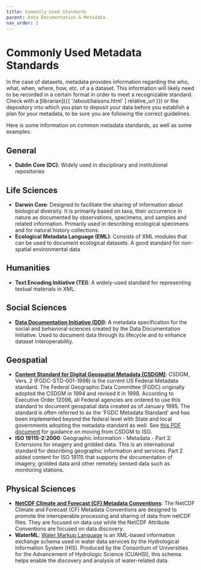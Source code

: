 ```yaml
---
title: Commonly Used Standards
parent: Data Documentation & Metadata
nav_order: 2
---
```


# Commonly Used Metadata Standards

In the case of datasets, metadata provides information regarding the who, what,
 when, where, how, etc. of a a dataset. This information will likely need to be
  recorded in a certain format in order to meet a recognizable standard. Check
   with a [librarian]({{ '/about/liaisons.html' | relative_url }}) or the
    depository into which you plan to deposit your data before you establish a
     plan for your metadata, to be sure you are following the correct
      guidelines.

Here is some information on common metadata standards, as well as some examples:

## General

- **Dublin Core (DC)**: Widely used in disciplinary and institutional repositories

## Life Sciences

- **Darwin Core**: Designed to facilitate the sharing of information about
 biological diversity. It is primarily based on taxa, their occurrence in nature as documented by observations, specimens, and samples and related information. Primarily used in describing ecological specimens and for natural history collections.
- **Ecological Metadata Language (EML)**: Consists of XML modules that can be used  to document ecological datasets. A good standard for non-spatial environmental data

## Humanities

- **Text Encoding Initiative (TEI)**: A widely-used standard for representing
 textual materials in XML.

## Social Sciences

- **[Data Documentation Initiative (DDI)](http://www.ddialliance.org/)**: A metadata
 specification for the social and behavioral sciences created by the Data
  Documentation Initiative. Used to document data through its lifecycle and to
   enhance dataset interoperability.

## Geospatial

- **[Content Standard for Digital Geospatial Metadata (CSDGM)](http://www.fgdc.gov/metadata/geospatial-metadata-standards)**:  CSDGM, Vers. 2 (FGDC-STD-001-1998) is the
 current US Federal Metadata standard. The Federal Geographic Data Committee
  (FGDC) originally adopted the CSDGM in 1994 and revised it in 1998. According
   to Executive Order 12096, all Federal agencies are ordered to use this
    standard to document geospatial data created as of January 1995. The
     standard is often referred to as the 'FGDC Metadata Standard' and has been
      implemented beyond the federal level with State and local governments
       adopting the metadata standard as well. See
        [this PDF document](http://www.fgdc.gov/metadata/documents/preparing-for-international-metadata-guidance.pdf)
         for guidance on moving from CSDGM to ISO.
- **ISO 19115-2:2000**: Geographic information - Metadata - Part 2: Extensions for
 imagery and gridded data. This is an international standard for describing
  geographic information and services. Part 2 added content for ISO 19115 that
   supports the documentation of imagery, gridded data and other remotely sensed
    data such as monitoring stations.

## Physical Sciences

- **[NetCDF Climate and Forecast (CF) Metadata Conventions](http://www.cgd.ucar.edu/cms/eaton/netcdf/CF-20010629.htm)**: The NetCDF Climate and Forecast (CF) Metadata
 Conventions are designed to promote the interoperable processing and sharing of
  data from netCDF files. They are focused on data use while the NetCDF
   Attribute Conventions are focused on data discovery.
- **WaterML**: [Water Markup Language](http://his.cuahsi.org/wofws.html#waterml) is
 an XML-based information exchange schema used in water data services by the
  Hydrological Information System (HIS). Produced by the Consortium of
   Universities for the Advancement of Hydrologic Science (CUAHSI), this schema
    helps enable the discovery and analysis of water-related data.
